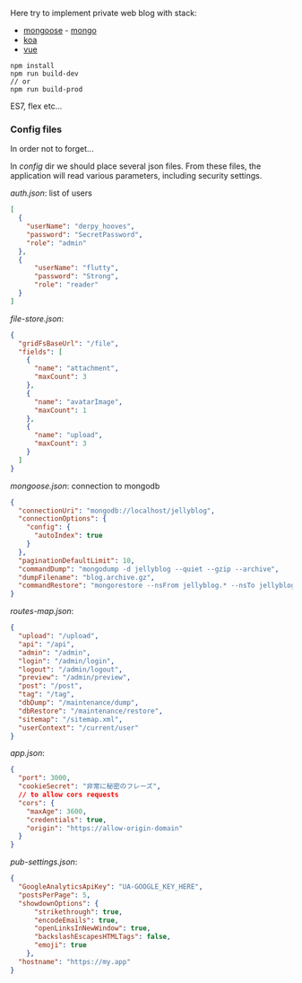 Here try to implement private web blog with stack:
 * [mongoose](https://mongoosejs.com/) - [mongo](https://www.mongodb.com/)
 * [koa](https://koajs.com/)
 * [vue](https://vuejs.org/)

```
npm install
npm run build-dev
// or
npm run build-prod
```

ES7, flex etc...

### Config files
In order not to forget...

In _config_ dir we should place several json files. From these files,
the application will read various parameters, including security settings.

_auth.json_: list of users

```json
[
  {
    "userName": "derpy_hooves",
    "password": "SecretPassword",
    "role": "admin"
  },
  {
      "userName": "flutty",
      "password": "Strong",
      "role": "reader"
  }
]
```

_file-store.json_:

```json
{
  "gridFsBaseUrl": "/file",
  "fields": [
    {
      "name": "attachment",
      "maxCount": 3
    },
    {
      "name": "avatarImage",
      "maxCount": 1
    },
    {
      "name": "upload",
      "maxCount": 3
    }
  ]
}
```

_mongoose.json_: connection to mongodb

```json
{
  "connectionUri": "mongodb://localhost/jellyblog",
  "connectionOptions": {
    "config": {
      "autoIndex": true
    }
  },
  "paginationDefaultLimit": 10,
  "commandDump": "mongodump -d jellyblog --quiet --gzip --archive",
  "dumpFilename": "blog.archive.gz",
  "commandRestore": "mongorestore --nsFrom jellyblog.* --nsTo jellyblog-check-restore.* --gzip"
}
```

_routes-map.json_:

```json
{
  "upload": "/upload",
  "api": "/api",
  "admin": "/admin",
  "login": "/admin/login",
  "logout": "/admin/logout",
  "preview": "/admin/preview",
  "post": "/post",
  "tag": "/tag",
  "dbDump": "/maintenance/dump",
  "dbRestore": "/maintenance/restore",
  "sitemap": "/sitemap.xml",
  "userContext": "/current/user"
}
```

_app.json_:
```json
{
  "port": 3000,
  "cookieSecret": "非常に秘密のフレーズ",
  // to allow cors requests
  "cors": {
    "maxAge": 3600,
    "credentials": true,
    "origin": "https://allow-origin-domain"
  }
}
```

_pub-settings.json_:
```json
{
  "GoogleAnalyticsApiKey": "UA-GOOGLE_KEY_HERE",
  "postsPerPage": 5,
  "showdownOptions": {
      "strikethrough": true,
      "encodeEmails": true,
      "openLinksInNewWindow": true,
      "backslashEscapesHTMLTags": false,
      "emoji": true
    },
  "hostname": "https://my.app"
}
```

